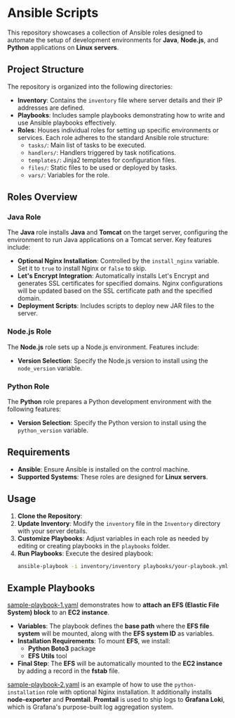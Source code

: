 # Ansible Scripts

This repository showcases a collection of Ansible roles designed to automate the setup of development environments for **Java**, **Node.js**, and **Python** applications on **Linux servers**.

## Project Structure

The repository is organized into the following directories:

- **Inventory**: Contains the `inventory` file where server details and their IP addresses are defined.
- **Playbooks**: Includes sample playbooks demonstrating how to write and use Ansible playbooks effectively.
- **Roles**: Houses individual roles for setting up specific environments or services. Each role adheres to the standard Ansible role structure:
  - `tasks/`: Main list of tasks to be executed.
  - `handlers/`: Handlers triggered by task notifications.
  - `templates/`: Jinja2 templates for configuration files.
  - `files/`: Static files to be used or deployed by tasks.
  - `vars/`: Variables for the role.

## Roles Overview

### Java Role

The **Java** role installs **Java** and **Tomcat** on the target server, configuring the environment to run Java applications on a Tomcat server. Key features include:

- **Optional Nginx Installation**: Controlled by the `install_nginx` variable. Set it to `true` to install Nginx or `false` to skip.
- **Let's Encrypt Integration**: Automatically installs Let's Encrypt and generates SSL certificates for specified domains. Nginx configurations will be updated based on the SSL certificate path and the specified domain.
- **Deployment Scripts**: Includes scripts to deploy new JAR files to the server.

### Node.js Role

The **Node.js** role sets up a Node.js environment. Features include:

- **Version Selection**: Specify the Node.js version to install using the `node_version` variable.

### Python Role

The **Python** role prepares a Python development environment with the following features:

- **Version Selection**: Specify the Python version to install using the `python_version` variable.

## Requirements

- **Ansible**: Ensure Ansible is installed on the control machine.
- **Supported Systems**: These roles are designed for **Linux servers**.

## Usage

1. **Clone the Repository**:
2. **Update Inventory**: Modify the `inventory` file in the `Inventory` directory with your server details.
3. **Customize Playbooks**: Adjust variables in each role as needed by editing or creating playbooks in the `playbooks` folder.
4. **Run Playbooks**: Execute the desired playbook:
   ```bash
   ansible-playbook -i inventory/inventory playbooks/your-playbook.yml
   ```

## Example Playbooks


[sample-playbook-1.yaml](playbooks/sample-playbook-1.yaml) demonstrates how to **attach an EFS (Elastic File System) block** to an **EC2 instance**.

- **Variables**: The playbook defines the **base path** where the **EFS file system** will be mounted, along with the **EFS system ID** as variables.
- **Installation Requirements**: To mount **EFS**, we install:
  - **Python Boto3** package
  - **EFS Utils** tool
- **Final Step**: The **EFS** will be automatically mounted to the **EC2 instance** by adding a record in the **fstab** file.

[sample-playbook-2.yaml](playbooks/sample-playbook-2.yaml) is an example of how to use the `python-installation` role with optional Nginx installation. It additionally installs **node-exporter** and **Promtail**. **Promtail** is used to ship logs to **Grafana Loki**, which is Grafana's purpose-built log aggregation system.
